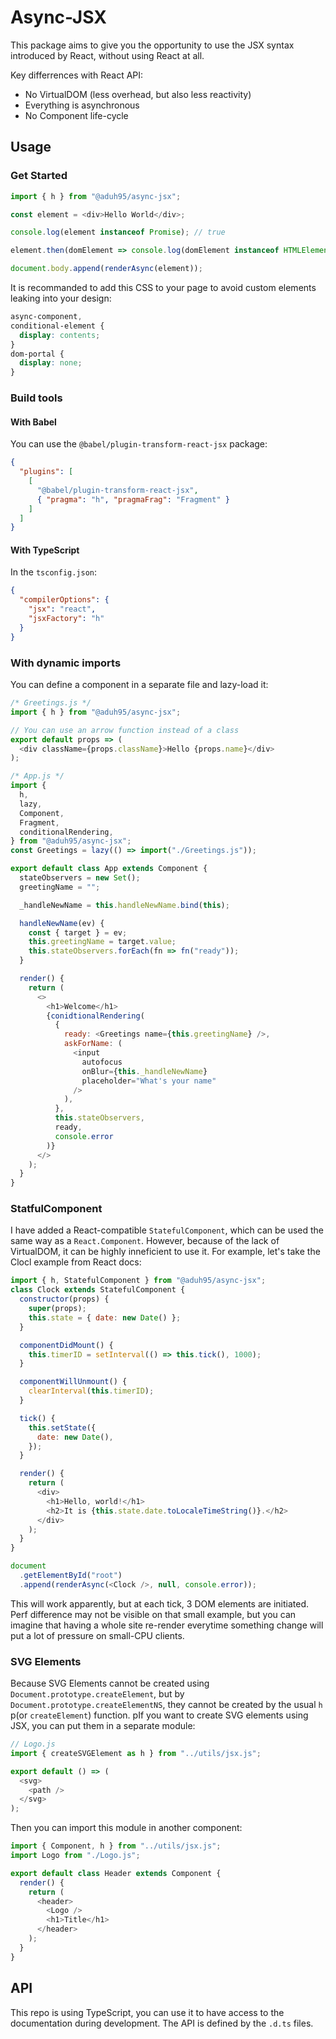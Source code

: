 # Async-JSX

This package aims to give you the opportunity to use the JSX syntax introduced
by React, without using React at all.

Key differrences with React API:

- No VirtualDOM (less overhead, but also less reactivity)
- Everything is asynchronous
- No Component life-cycle

## Usage

### Get Started

```js
import { h } from "@aduh95/async-jsx";

const element = <div>Hello World</div>;

console.log(element instanceof Promise); // true

element.then(domElement => console.log(domElement instanceof HTMLElement)); // true

document.body.append(renderAsync(element));
```

It is recommanded to add this CSS to your page to avoid custom elements leaking
into your design:

```css
async-component,
conditional-element {
  display: contents;
}
dom-portal {
  display: none;
}
```

### Build tools

#### With Babel

You can use the `@babel/plugin-transform-react-jsx` package:

```json
{
  "plugins": [
    [
      "@babel/plugin-transform-react-jsx",
      { "pragma": "h", "pragmaFrag": "Fragment" }
    ]
  ]
}
```

#### With TypeScript

In the `tsconfig.json`:

```json
{
  "compilerOptions": {
    "jsx": "react",
    "jsxFactory": "h"
  }
}
```

### With dynamic imports

You can define a component in a separate file and lazy-load it:

```js
/* Greetings.js */
import { h } from "@aduh95/async-jsx";

// You can use an arrow function instead of a class
export default props => (
  <div className={props.className}>Hello {props.name}</div>
);
```

```js
/* App.js */
import {
  h,
  lazy,
  Component,
  Fragment,
  conditionalRendering,
} from "@aduh95/async-jsx";
const Greetings = lazy(() => import("./Greetings.js"));

export default class App extends Component {
  stateObservers = new Set();
  greetingName = "";

  _handleNewName = this.handleNewName.bind(this);

  handleNewName(ev) {
    const { target } = ev;
    this.greetingName = target.value;
    this.stateObservers.forEach(fn => fn("ready"));
  }

  render() {
    return (
      <>
        <h1>Welcome</h1>
        {conidtionalRendering(
          {
            ready: <Greetings name={this.greetingName} />,
            askForName: (
              <input
                autofocus
                onBlur={this._handleNewName}
                placeholder="What's your name"
              />
            ),
          },
          this.stateObservers,
          ready,
          console.error
        )}
      </>
    );
  }
}
```

### StatfulComponent

I have added a React-compatible `StatefulComponent`, which can be used the same
way as a `React.Component`. However, because of the lack of VirtualDOM, it can
be highly inneficient to use it. For example, let's take the Clocl example from
React docs:

```js
import { h, StatefulComponent } from "@aduh95/async-jsx";
class Clock extends StatefulComponent {
  constructor(props) {
    super(props);
    this.state = { date: new Date() };
  }

  componentDidMount() {
    this.timerID = setInterval(() => this.tick(), 1000);
  }

  componentWillUnmount() {
    clearInterval(this.timerID);
  }

  tick() {
    this.setState({
      date: new Date(),
    });
  }

  render() {
    return (
      <div>
        <h1>Hello, world!</h1>
        <h2>It is {this.state.date.toLocaleTimeString()}.</h2>
      </div>
    );
  }
}

document
  .getElementById("root")
  .append(renderAsync(<Clock />, null, console.error));
```

This will work apparently, but at each tick, 3 DOM elements are initiated. Perf
difference may not be visible on that small example, but you can imagine that
having a whole site re-render everytime something change will put a lot of
pressure on small-CPU clients.

### SVG Elements

Because SVG Elements cannot be created using `Document.prototype.createElement`,
but by `Document.prototype.createElementNS`, they cannot be created by the usual
`h` p(or `createElement`) function. pIf you want to create SVG elements using
JSX, you can put them in a separate module:

```js
// Logo.js
import { createSVGElement as h } from "../utils/jsx.js";

export default () => (
  <svg>
    <path />
  </svg>
);
```

Then you can import this module in another component:

```js
import { Component, h } from "../utils/jsx.js";
import Logo from "./Logo.js";

export default class Header extends Component {
  render() {
    return (
      <header>
        <Logo />
        <h1>Title</h1>
      </header>
    );
  }
}
```

## API

This repo is using TypeScript, you can use it to have access to the
documentation during development. The API is defined by the `.d.ts` files.
